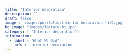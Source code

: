 ```yaml
---
title: "Interior decoration"
description: ""
draft: false
image : "images/portfolio/Interior Decoration (19).jpg"
bg_image: "images/feature-bg.jpg"
category: [ "Interior decoration"]
information:
  - label : "What We Did"
    info : "Interior decoration"
---
```



